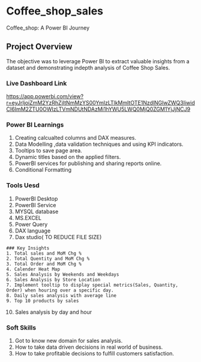 # Coffee_shop_sales
Coffee_shop: A Power BI Journey

##  Project Overview
The objective was to leverage Power BI to extract valuable insights from a dataset and demonstrating indepth analysis of Coffee Shop Sales.

### Live Dashboard Link 
https://app.powerbi.com/view?r=eyJrIjoiZmM2YzRhZjItNmMzYS00YmIzLTlkMmItOTE1NzdlNGIwZWQ3IiwidCI6ImM2ZTU0OWIzLTVmNDUtNDAzMi1hYWU5LWQ0MjQ0ZGM1YjJjNCJ9

### Power BI Learnings
  1. Creating calcualted columns and DAX measures.
  2. Data Modelling ,data validation techniques and using KPI indicators.
  3. Tooltips to save page area.
  4. Dynamic titles based on the applied filters.
  5. PowerBI services for publishing and sharing reports online.
  6. Conditional Formatting

   ### Tools Uesd
  1. PowerBI Desktop
  2. PowerBI Service
  3. MYSQL database
  4. MS.EXCEL 
  5. Power Query
  6. DAX language
  7. Dax studio( TO REDUCE FILE SIZE)

    ### Key Insights
    1. Total sales and MoM Chg %
    2. Total Quentity and MoM Chg %
    3. Total Order and MoM Chg %
    4. Calender Heat Map
    5. Sales Analysis by Weekends and Weekdays
    6. Sales Analysis by Store Location
    7. Implement tooltip to display special metrics(Sales, Quantity, Order) when houring over a specific day.
    8. Daily sales analysis with average line
    9. Top 10 products by sales
   10. Sales analysis by day and hour

   ### Soft Skills
   1. Got to know new domain for sales analysis.
   2. How to take data driven decisions in real world of business.
   3. How to take profitable decisions to fulfill customers satisfaction.
